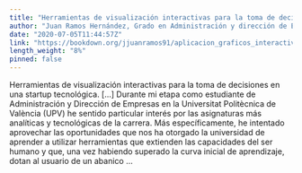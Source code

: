 ```yaml
---
title: "Herramientas de visualización interactivas para la toma de decisiones en una startup tecnológica."
author: "Juan Ramos Hernández, Grado en Administración y dirección de Empresas"
date: "2020-07-05T11:44:57Z"
link: "https://bookdown.org/jjuanramos91/aplicacion_graficos_interactivos/"
length_weight: "8%"
pinned: false
---
```


Herramientas de visualización interactivas para la toma de decisiones en una startup tecnológica. [...] Durante mi etapa como estudiante de Administración y Dirección de Empresas en la Universitat Politècnica de València (UPV) he sentido particular interés por las asignaturas más analíticas y tecnológicas de la carrera. Más específicamente, he intentado aprovechar las oportunidades que nos ha otorgado la universidad de aprender a utilizar herramientas que extienden las capacidades del ser humano y que, una vez habiendo superado la curva inicial de aprendizaje, dotan al usuario de un abanico ...
